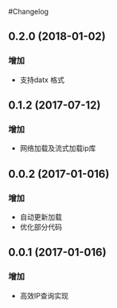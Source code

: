 #Changelog

## 0.2.0 (2018-01-02)
### 增加
* 支持datx 格式

## 0.1.2 (2017-07-12)
### 增加
* 网络加载及流式加载ip库

## 0.0.2 (2017-01-016)
### 增加
* 自动更新加载
* 优化部分代码

## 0.0.1 (2017-01-016)
### 增加
* 高效IP查询实现

